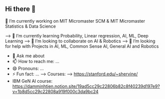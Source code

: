 ## Hi there 👋

<!--
**shivamrastogi2004/shivamrastogi2004** is a ✨ _special_ ✨ repository because its `README.md` (this file) appears on your GitHub profile.

Here are some ideas to get you started:

--> 🔭 I’m currently working on MIT Micromaster SCM & MIT Micromaster Statistics & Data Science
--> 🌱 I’m currently learning Probability, Linear regression, AI, ML, Deep Learning
--> 👯 I’m looking to collaborate on AI & Robotics
--> 🤔 I’m looking for help with Projects in AI, ML, Common Sense AI, General AI and Robotics
- 💬 Ask me about 
- 📫 How to reach me: ...
- 😄 Pronouns: ...
- ⚡ Fun fact: ...
--> Courses:
--> https://stanford.edu/~shervine/
- IBM GeN AI course: https://damminhtien.notion.site/19ad5cc29c22806b82c8f40239d197e9?v=1b8d5cc29c22808a919f000c3da9bc24

